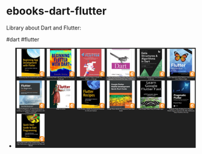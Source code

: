 # ebooks-dart-flutter
Library about Dart and Flutter:

#dart 
#flutter

- ![  Print](https://github.com/jaquelinesilfe/ebooks-dart-flutter/blob/772bec0cda111f2681976c7a919eaf86f14369ee/Print%20ebooks.PNG)


